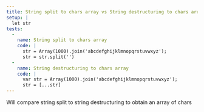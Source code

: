 ```yaml
---
title: String split to chars array vs String destructuring to chars array
setup: |
  let str
tests:
  -
    name: String split to chars array
    code: |
      str = Array(1000).join('abcdefghijklmnopqrstuvwxyz');
      str = str.split('')
  -
    name: String destructuring to chars array
    code: |
      var str = Array(1000).join('abcdefghijklmnopqrstuvwxyz');
      str = [...str]
---
```

Will compare string split to string destructuring to obtain an array of chars
